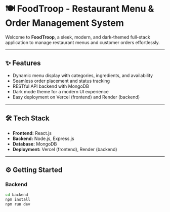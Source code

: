 # 🍽️ FoodTroop - Restaurant Menu & Order Management System

Welcome to **FoodTroop**, a sleek, modern, and dark-themed full-stack application to manage restaurant menus and customer orders effortlessly.

---

## ✨ Features

- Dynamic menu display with categories, ingredients, and availability  
- Seamless order placement and status tracking  
- RESTful API backend with MongoDB  
- Dark mode theme for a modern UI experience  
- Easy deployment on Vercel (frontend) and Render (backend)  

---

## 🛠️ Tech Stack

- **Frontend:** React.js  
- **Backend:** Node.js, Express.js  
- **Database:** MongoDB  
- **Deployment:** Vercel (frontend), Render (backend)  

---

## ⚙️ Getting Started

### Backend

```bash
cd backend
npm install
npm run dev
